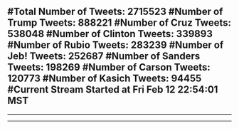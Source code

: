 #Total Number of Tweets: 2715523 
#Number of Trump Tweets: 888221
#Number of Cruz Tweets: 538048
#Number of Clinton Tweets: 339893
#Number of Rubio Tweets: 283239
#Number of Jeb! Tweets: 252687
#Number of Sanders Tweets: 198269
#Number of Carson Tweets: 120773
#Number of Kasich Tweets: 94455
#Current Stream Started at Fri Feb 12 22:54:01 MST
---
---
---
